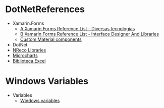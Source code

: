 # DotNetReferences
* Xamarin.Forms
  * [A Xamarin.Forms Reference List - Diversas tecnologias](https://github.com/jsuarezruiz/awesome-xamarin-forms/blob/master/README.md)
  * [B Xamarin.Forms Reference List - Interface Designer And Libraries](https://github.com/benoitjadinon/awesome-xamarin/blob/master/README.md)
  * [Custom Material components](https://github.com/SuavePirate/MaterialEntry)
* DotNet
 * [NReco Libraries](https://www.nrecosite.com)
 * [Microcharts](https://github.com/aloisdeniel/Microcharts)
 * [Biblioteca Excel](http://spreadsheetlight.com/developers)
 
# Windows Variables

* Variables 
  * [Windows variables](https://ss64.com/nt/syntax-variables.html)
